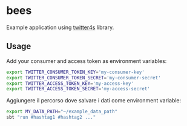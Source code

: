 # bees
Example application using [twitter4s](https://github.com/DanielaSfregola/twitter4s) library.


## Usage
Add your consumer and access token as environment variables:

```bash
export TWITTER_CONSUMER_TOKEN_KEY='my-consumer-key'
export TWITTER_CONSUMER_TOKEN_SECRET='my-consumer-secret'
export TWITTER_ACCESS_TOKEN_KEY='my-access-key'
export TWITTER_ACCESS_TOKEN_SECRET='my-access-secret'
```

Aggiungere il percorso dove salvare i dati come environment variable:

```bash
export MY_DATA_PATH="~/example_data_path"
sbt "run #hashtag1 #hashtag2 ..."
```
